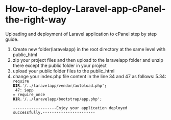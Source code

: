 # How-to-deploy-Laravel-app-cPanel-the-right-way
Uploading and deployment of Laravel application to cPanel step by step guide.
1. Create new folder(laravelapp) in the root directory at the same level with public_html<br>
2. zip your project files and then upload to the laravelapp folder and unzip there except the public folder in your project
3. upload your public folder files to the public_html
4. change your index.php file content in the line 34 and 47 as follows:
5.34: <code> require __DIR__.'/../laravelapp/vendor/autoload.php';<br> 47: $app = require_once __DIR__.'/../laravelapp/bootstrap/app.php';<br>
        -------------------Enjoy your application deployed successfully.-----------------------

